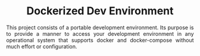 <h1 align="center">Dockerized Dev Environment</h1>

<p align="justify">
  This project consists of a portable development environment. Its purpose is to provide a manner to access your development environment in any operational system that supports docker and docker-compose without much effort or configuration.
</p>
